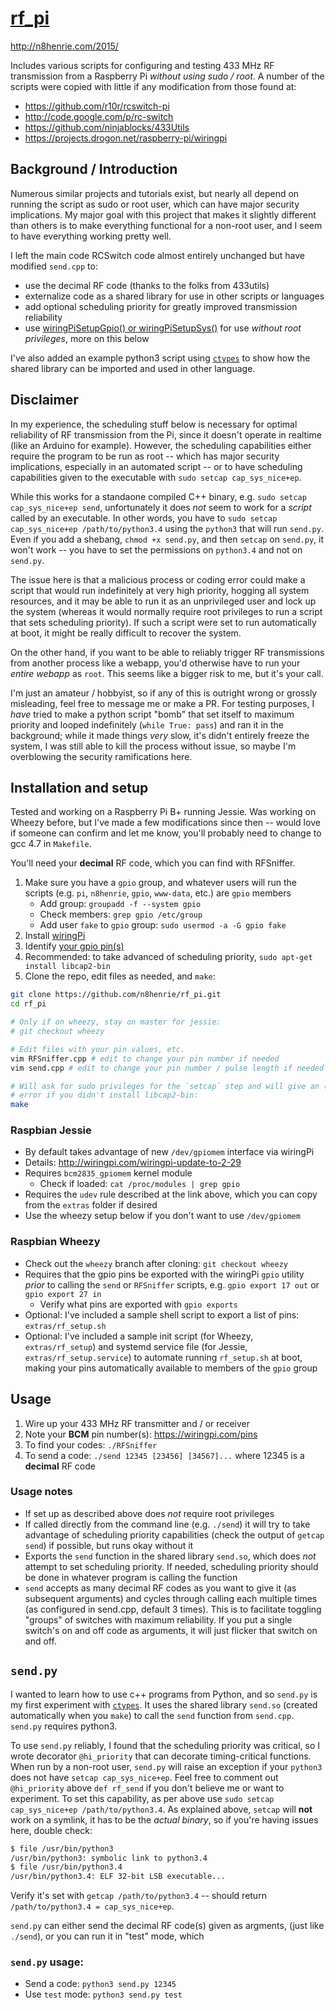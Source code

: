 # [rf_pi](https://github.com/n8henrie/rf_pi)

<http://n8henrie.com/2015/>

Includes various scripts for configuring and testing 433 MHz RF transmission
from a Raspberry Pi *without using sudo / root*. A number of the scripts were
copied with little if any modification from those found at:

- <https://github.com/r10r/rcswitch-pi>
- <http://code.google.com/p/rc-switch>
- <https://github.com/ninjablocks/433Utils>
- <https://projects.drogon.net/raspberry-pi/wiringpi>

## Background / Introduction

Numerous similar projects and tutorials exist, but nearly all depend on running
the script as sudo or root user, which can have major security implications. My
major goal with this project that makes it slightly different than others is to
make everything functional for a non-root user, and I seem to have everything
working pretty well.

I left the main code RCSwitch code almost entirely unchanged but have modified
`send.cpp` to:

- use the decimal RF code (thanks to the folks from 433utils)
- externalize code as a shared library for use in other scripts or
  languages
- add optional scheduling priority for greatly improved transmission
  reliability
- use [wiringPiSetupGpio() or
  wiringPiSetupSys()](http://wiringpi.com/reference/setup) for use *without
  root privileges*, more on this below

I've also added an example python3 script using
[`ctypes`](https://docs.python.org/3.3/library/ctypes.html) to show how the
shared library can be imported and used in other language.

## Disclaimer

In my experience, the scheduling stuff below is necessary for optimal
reliability of RF transmission from the Pi, since it doesn't operate in
realtime (like an Arduino for example). However, the scheduling capabilities
either require the program to be run as root -- which has major security
implications, especially in an automated script -- or to have scheduling
capabilities given to the executable with `sudo setcap cap_sys_nice+ep`.

While this works for a standaone compiled C++ binary, e.g. `sudo setcap
cap_sys_nice+ep send`, unfortunately it does *not* seem to work for a *script*
called by an executable. In other words, you have to `sudo setcap
cap_sys_nice+ep /path/to/python3.4` using the `python3` that will run
`send.py`.  Even if you add a shebang, `chmod +x send.py`, and then `setcap` on
`send.py`, it won't work -- you have to set the permissions on `python3.4` and
not on `send.py`.

The issue here is that a malicious process or coding error could make a script
that would run indefinitely at very high priority, hogging all system
resources, and it may be able to run it as an unprivileged user and lock up the
system (whereas it would normally require root privileges to run a script that
sets scheduling priority). If such a script were set to run automatically at
boot, it might be really difficult to recover the system.

On the other hand, if you want to be able to reliably trigger RF transmissions
from another process like a webapp, you'd otherwise have to run your *entire
webapp* as `root`. This seems like a bigger risk to me, but it's your call.

I'm just an amateur / hobbyist, so if any of this is outright wrong or grossly
misleading, feel free to message me or make a PR. For testing purposes, I
*have* tried to make a python script "bomb" that set itself to maximum priority
and looped indefinitely (`while True: pass`) and ran it in the background;
while it made things *very* slow, it's didn't entirely freeze the system, I was
still able to kill the process without issue, so maybe I'm overblowing the
security ramifications here.

## Installation and setup

Tested and working on a Raspberry Pi B+ running Jessie. Was working on Wheezy
before, but I've made a few modifications since then -- would love if someone
can confirm and let me know, you'll probably need to change to gcc 4.7 in
`Makefile`.

You'll need your **decimal** RF code, which you can find with RFSniffer.

1. Make sure you have a `gpio` group, and whatever users will run the scripts
   (e.g. `pi`, `n8henrie`, `gpio`, `www-data`, etc.) are `gpio` members
   - Add group: `groupadd -f --system gpio`
   - Check members: `grep gpio /etc/group`
   - Add user `fake` to `gpio` group: `sudo usermod -a -G gpio fake`
1. Install
   [wiringPi](https://projects.drogon.net/raspberry-pi/wiringpi/download-and-install/)
1. Identify [your gpio pin(s)](http://wiringpi.com/pins)
1. Recommended: to take advanced of scheduling priority, `sudo apt-get install
   libcap2-bin`
1. Clone the repo, edit files as needed, and `make`:

```bash
git clone https://github.com/n8henrie/rf_pi.git
cd rf_pi

# Only if on wheezy, stay on master for jessie:
# git checkout wheezy

# Edit files with your pin values, etc.
vim RFSniffer.cpp # edit to change your pin number if needed
vim send.cpp # edit to change your pin number / pulse length if needed

# Will ask for sudo privileges for the `setcap` step and will give an (ignored)
# error if you didn't install libcap2-bin:
make
```

### Raspbian Jessie

- By default takes advantage of new `/dev/gpiomem` interface via wiringPi
- Details: <http://wiringpi.com/wiringpi-update-to-2-29>
- Requires `bcm2835_gpiomem` kernel module
    - Check if loaded: `cat /proc/modules | grep gpio`
- Requires the `udev` rule described at the link above, which you can copy from
  the `extras` folder if desired
- Use the wheezy setup below if you don't want to use `/dev/gpiomem`

### Raspbian Wheezy

- Check out the `wheezy` branch after cloning: `git checkout wheezy`
- Requires that the gpio pins be exported with the wiringPi `gpio` utility
  *prior* to calling the `send` or `RFSniffer` scripts, e.g.  `gpio export 17
  out` or `gpio export 27 in`
    - Verify what pins are exported with `gpio exports`
- Optional: I've included a sample shell script to export a list of pins:
  `extras/rf_setup.sh`
- Optional: I've included a sample init script (for Wheezy, `extras/rf_setup`)
  and systemd service file (for Jessie, `extras/rf_setup.service`) to automate
  running `rf_setup.sh` at boot, making your pins automatically available to
  members of the `gpio` group

## Usage

1. Wire up your 433 MHz RF transmitter and / or receiver
1. Note your **BCM** pin number(s): <https://wiringpi.com/pins>
1. To find your codes: `./RFSniffer`
1. To send a code: `./send 12345 [23456] [34567]...` where 12345 is a
   **decimal** RF code

### Usage notes

- If set up as described above does *not* require root privileges
- If called directly from the command line (e.g. `./send`) it will try to take
  advantage of scheduling priority capabilities (check the output of `getcap
  send`) if possible, but runs okay without it
- Exports the `send` function in the shared library `send.so`, which does *not*
  attempt to set scheduling priority. If needed, scheduling priority should be
  done in whatever program is calling the function
- `send` accepts as many decimal RF codes as you want to give it (as subsequent
  arguments) and cycles through calling each multiple times (as configured in
  send.cpp, default 3 times). This is to facilitate toggling "groups" of
  switches with maximum reliability. If you put a single switch's on and off
  code as arguments, it will just flicker that switch on and off.

## `send.py`

I wanted to learn how to use c++ programs from Python, and so `send.py` is my
first experiment with
[`ctypes`](https://docs.python.org/3.3/library/ctypes.html). It uses the shared
library `send.so` (created automatically when you `make`) to call the `send`
function from `send.cpp`. `send.py` requires python3.

To use `send.py` reliably, I found that the scheduling priority was critical,
so I wrote decorator `@hi_priority` that can decorate timing-critical
functions. When run by a non-root user, `send.py` will raise an exception if
your `python3` does not have `setcap cap_sys_nice+ep`. Feel free to comment out
`@hi_priority` above `def rf_send` if you don't believe me or want to
experiment. To set this capability, as per above use `sudo setcap
cap_sys_nice+ep /path/to/python3.4`. As explained above, `setcap` will **not**
work on a symlink, it has to be the *actual binary*, so if you're having issues
here, double check:

```bash
$ file /usr/bin/python3
/usr/bin/python3: symbolic link to python3.4
$ file /usr/bin/python3.4
/usr/bin/python3.4: ELF 32-bit LSB executable...
```

Verify it's set with `getcap /path/to/python3.4` -- should return
`/path/to/python3.4 = cap_sys_nice+ep`.

`send.py` can either send the decimal RF code(s) given as argments, (just
like `./send`), or you can run it in "test" mode, which

### `send.py` usage:

- Send a code: `python3 send.py 12345`
- Use `test` mode: `python3 send.py test`
